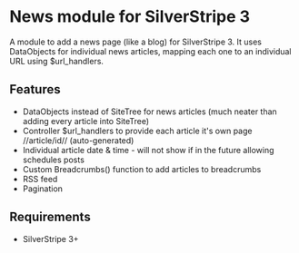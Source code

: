 # News module for SilverStripe 3
A module to add a news page (like a blog) for SilverStripe 3. It uses DataObjects for individual
news articles, mapping each one to an individual URL using $url_handlers.

## Features
* DataObjects instead of SiteTree for news articles (much neater than adding every article into SiteTree)
* Controller $url_handlers to provide each article it's own page /<newspage>/article/id/<article-name>/ (auto-generated)
* Individual article date & time - will not show if in the future allowing schedules posts
* Custom Breadcrumbs() function to add articles to breadcrumbs
* RSS feed
* Pagination

## Requirements
* SilverStripe 3+
